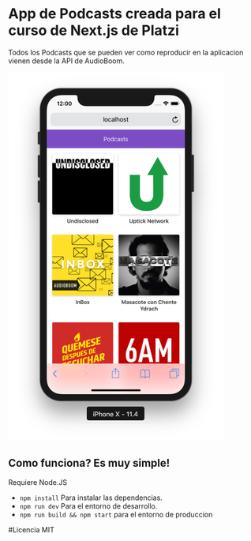 # App de Podcasts creada para el curso de Next.js de Platzi
Todos los Podcasts que se pueden ver como reproducir en la aplicacion vienen desde la API de AudioBoom.

![](./.readme-static/captura.png)



## Como funciona? Es muy simple!

Requiere Node.JS

* `npm install` Para instalar las dependencias.
* `npm run dev` Para el entorno de desarrollo.
* `npm run build && npm start` para el entorno de produccion

#Licencia MIT
